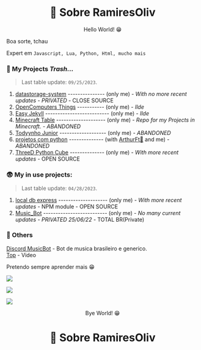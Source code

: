 <link rel="shortcut icon" type="image/x-icon" href="favicon.png">

<h1 align="center"> 📑 Sobre RamiresOliv</h1>
<p align="center"> Hello World! 😁</p>

Boa sorte, tchau

Expert em `Javascript, Lua, Python, Html, mucho mais`

### 💼 My Projects _Trash..._
> Last table update: `09/25/2023`.

1. [datastorage-system](https://github.com/RamiresOliv/datastorage-system) --------------- (only me)   - _With no more recent updates_ - _PRIVATED_ - CLOSE SOURCE
2. [OpenComputers Things](https://github.com/RamiresOliv/OpenComputers) ----------- (only me)   - _Ilde_
3. [Easy Jekyll](https://github.com/RamiresOliv/Easy_Jekyll) -------------------------- (only me)   - _Ilde_
4. [Minecraft Table](https://github.com/RamiresOliv/MinecraftTable) -------------------- (only me)   - _Repo for my Projects in Minecraft._ - _ABANDONED_
6. [Todyynho Junior](https://github.com/RamiresOliv/Todyynho-Junior) ------------------- (only me)   - _ABANDONED_
8. [projetos com python](https://github.com/RamiresOliv/projetos-com-python) -------------- (with [ArthurFt🥶](https://github.com/ArthurFt) and me) - _ABANDONED_
9. [ThreeD Python Cube](https://github.com/RamiresOliv/ThreeD_Python_cube/) -------------- (only me)   - _With more recent updates_ - OPEN SOURCE

### 😨 My in use projects:
> Last table update: `04/28/2023`.

1. [local db express](https://github.com/RamiresOliv/local_db_express) -------------------- (only me)   - _With more recent updates_ - NPM module - OPEN SOURCE
4. [Music_Bot](https://github.com/RamiresOliv/Bot_Music) -------------------------- (only me)   - _No many current updates_ - _PRIVATED 25/06/22_  - TOTAL BR(Private)

### 🗿 Others

[Discord MusicBot](https://discord.com/api/oauth2/authorize?client_id=757666380723126345&permissions=8&scope=bot) - Bot de musica brasileiro e generico.<br>
[Top](https://youtu.be/mws0TDVgIQ8?t=15) - Video

Pretendo sempre aprender mais 😁

<a href="https://github.com/RamiresOliv"><img src="https://github-readme-stats.vercel.app/api/top-langs/?username=RamiresOliv&show_icons=true"></a>

<a href="https://github.com/RamiresOliv/local_db_express"><img src="https://github-readme-stats.vercel.app/api/pin/?username=RamiresOliv&repo=local_db_express"></a>

<a href="https://github.com/RamiresOliv"><img src="https://github-readme-stats.vercel.app/api?username=RamiresOliv&show_icons=true"></a>
<p align="center"> Bye World! 😁</p>
<h1 align="center"> 📑 Sobre RamiresOliv</h1>
